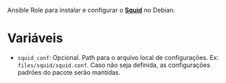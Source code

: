 Ansible Role para instalar e configurar o
**[Squid](http://www.squid-cache.org/)** no Debian.

# Variáveis

 - ``squid_conf``: Opcional. Path para o arquivo local de configurações. Ex:
   ``files/squid/squid.conf``. Caso não seja definida, as configurações padrões
   do pacote serão mantidas.
